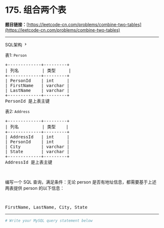 # 175. 组合两个表

**题目链接：**[https://leetcode-cn.com/problems/combine-two-tables](https://leetcode-cn.com/problems/combine-two-tables)

---

<div class="content__1Y2H">
 <div class="sql-schema-wrapper__1jqS">
  <a class="sql-schema-link__1VAC">SQL架构
   <svg viewbox="0 0 24 24" width="1em" height="1em" class="css-1lc17o4-icon">
    <path fill-rule="evenodd" d="M10 6L8.59 7.41 13.17 12l-4.58 4.59L10 18l6-6z"></path>
   </svg></a>
 </div>
 <div class="notranslate">
  <p>表1: <code>Person</code></p> 
  <pre class="language-text">+-------------+---------+
| 列名         | 类型     |
+-------------+---------+
| PersonId    | int     |
| FirstName   | varchar |
| LastName    | varchar |
+-------------+---------+
PersonId 是上表主键
</pre> 
  <p>表2: <code>Address</code></p> 
  <pre class="language-text">+-------------+---------+
| 列名         | 类型    |
+-------------+---------+
| AddressId   | int     |
| PersonId    | int     |
| City        | varchar |
| State       | varchar |
+-------------+---------+
AddressId 是上表主键
</pre> 
  <p>&nbsp;</p> 
  <p>编写一个 SQL 查询，满足条件：无论 person 是否有地址信息，都需要基于上述两表提供&nbsp;person 的以下信息：</p> 
  <p>&nbsp;</p> 
  <pre class="language-text">FirstName, LastName, City, State
</pre> 
 </div>
</div>

---

```sh
# Write your MySQL query statement below
```